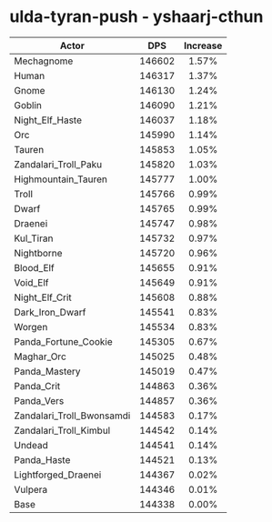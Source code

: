 # ulda-tyran-push - yshaarj-cthun
| Actor | DPS | Increase |
|---|:---:|:---:|
|Mechagnome|146602|1.57%|
|Human|146317|1.37%|
|Gnome|146130|1.24%|
|Goblin|146090|1.21%|
|Night_Elf_Haste|146037|1.18%|
|Orc|145990|1.14%|
|Tauren|145853|1.05%|
|Zandalari_Troll_Paku|145820|1.03%|
|Highmountain_Tauren|145777|1.00%|
|Troll|145766|0.99%|
|Dwarf|145765|0.99%|
|Draenei|145747|0.98%|
|Kul_Tiran|145732|0.97%|
|Nightborne|145720|0.96%|
|Blood_Elf|145655|0.91%|
|Void_Elf|145649|0.91%|
|Night_Elf_Crit|145608|0.88%|
|Dark_Iron_Dwarf|145541|0.83%|
|Worgen|145534|0.83%|
|Panda_Fortune_Cookie|145305|0.67%|
|Maghar_Orc|145025|0.48%|
|Panda_Mastery|145019|0.47%|
|Panda_Crit|144863|0.36%|
|Panda_Vers|144857|0.36%|
|Zandalari_Troll_Bwonsamdi|144583|0.17%|
|Zandalari_Troll_Kimbul|144542|0.14%|
|Undead|144541|0.14%|
|Panda_Haste|144521|0.13%|
|Lightforged_Draenei|144367|0.02%|
|Vulpera|144346|0.01%|
|Base|144338|0.00%|
